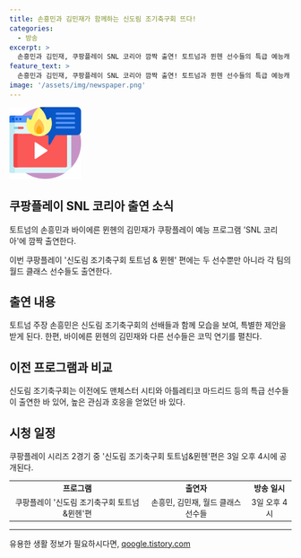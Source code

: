 ```yaml
---
title: 손흥민과 김민재가 함께하는 신도림 조기축구회 뜨다!
categories:
  - 방송
excerpt: >
  손흥민과 김민재, 쿠팡플레이 SNL 코리아 깜짝 출연! 토트넘과 뮌헨 선수들의 특급 예능캐 신도림 조기축구회에 등장. 손흥민은 축구회 입단 제안 받고, 김민재는 K-식당 직원으로 변신. 3일 오후 4시 쿠팡플레이 시리즈 2경기에서 공개된다.
feature_text: >
  손흥민과 김민재, 쿠팡플레이 SNL 코리아 깜짝 출연! 토트넘과 뮌헨 선수들의 특급 예능캐 신도림 조기축구회에 등장. 손흥민은 축구회 입단 제안 받고, 김민재는 K-식당 직원으로 변신. 3일 오후 4시 쿠팡플레이 시리즈 2경기에서 공개된다.
image: '/assets/img/newspaper.png'
---
```


<p><img src="/assets/img/news.png" alt="rentncar 속보" /></p>

<h2 data-ke-size="size26">쿠팡플레이 SNL 코리아 출연 소식</h2>

<p data-ke-size="size16">토트넘의 손흥민과 바이에른 뮌헨의 김민재가 쿠팡플레이 예능 프로그램 'SNL 코리아'에 깜짝 출연한다.</p>

<p data-ke-size="size16">이번 쿠팡플레이 '신도림 조기축구회 토트넘 & 뮌헨' 편에는 두 선수뿐만 아니라 각 팀의 월드 클래스 선수들도 출연한다.</p>

<h2 data-ke-size="size26">출연 내용</h2>

<p data-ke-size="size16">토트넘 주장 손흥민은 신도림 조기축구회의 선배들과 함께 모습을 보여, 특별한 제안을 받게 된다. 한편, 바이에른 뮌헨의 김민재와 다른 선수들은 코믹 연기를 펼친다.</p>

<h2 data-ke-size="size26">이전 프로그램과 비교</h2>

<p data-ke-size="size16">신도림 조기축구회는 이전에도 맨체스터 시티와 아틀레티코 마드리드 등의 특급 선수들이 출연한 바 있어, 높은 관심과 호응을 얻었던 바 있다.</p>

<h2 data-ke-size="size26">시청 일정</h2>

<p data-ke-size="size16">쿠팡플레이 시리즈 2경기 중 '신도림 조기축구회 토트넘&뮌헨'편은 3일 오후 4시에 공개된다.</p>

<table>
    <tr>
        <td style="text-align: center; height: 17px;"><b>프로그램</b></td>
        <td style="text-align: center; height: 17px;"><b>출연자</b></td>
        <td style="text-align: center; height: 17px;"><b>방송 일시</b></td>
    </tr>
    <tr>
        <td style="text-align: center; height: 17px;">쿠팡플레이 '신도림 조기축구회 토트넘&뮌헨'편</td>
        <td style="text-align: center; height: 17px;">손흥민, 김민재, 월드 클래스 선수들</td>
        <td style="text-align: center; height: 17px;">3일 오후 4시</td>
    </tr>
</table>

<p><hr></p>
유용한 생활 정보가 필요하시다면, <a href="https://qoogle.tistory.com" rel="dofollow">qoogle.tistory.com</a>


